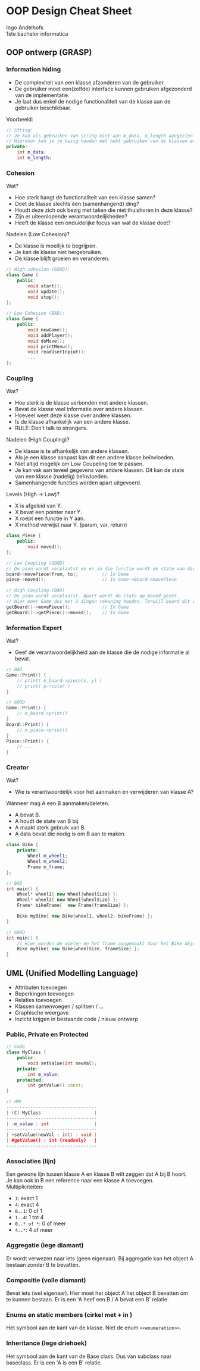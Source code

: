# OOP Design Cheat Sheet
Ingo Andelhofs   
1ste bachelor informatica

## OOP ontwerp (GRASP)
### Information hiding
- De complexiteit van een klasse afzonderen van de gebruiker.
- De gebruiker moet een(zelfde) interface kunnen gebruiken afgezonderd van de implementatie.
- Je laat dus enkel de nodige functionaliteit van de klasse aan de gebruiker beschikbaar.

Voorbeeld:
```cpp
// String: 
// Je kan als gebruiker van string niet aan m_data, m_length aangezien dit interne details zijn en je hier geen kennis over nodig hebt. 
// Hierdoor kan je je bezig houden met hebt gebruiken van de klassen en niet het implementeren zelf.
private:
    int m_data;
    int m_length;
```


### Cohesion
Wat?
- Hoe sterk hangt de functionaliteit van een klasse samen?
- Doet de klasse slechts één (samenhangend) ding?
- Houdt deze zich ook bezig met taken die niet thuishoren in deze klasse?
- Zijn er uiteenlopende verantwoordelijkheden?
- Heeft de klasse een onduidelijke focus van wat de klasse doet?

Nadelen (Low Cohesion)?
- De klasse is moeilijk te begrijpen.
- Je kan de klasse niet hergebruiken.
- De klasse blijft groeien en veranderen.

```cpp
// High cohesion (GOOD):
class Game {
    public:
        void start();
        void update();
        void stop();
};

// Low Cohesion (BAD):
class Game {
    public:
        void newGame();
        void addPlayer();
        void doMove();
        void printMenu();
        void readUserInpiut();
        ...
};
```

### Coupling
Wat?
- Hoe sterk is de klasse verbonden met andere klassen. 
- Bevat de klasse veel informatie over andere klassen.
- Hoeveel weet deze klasse over andere klassen.
- Is de klasse afhankelijk van een andere klasse.
- RULE: Don't talk to strangers.

Nadelen (High Coupling)?
- De klasse is te afhankelijk van andere klassen.
- Als je een klasse aanpast kan dit een andere klasse beïnvloeden.
- Niet altijd mogelijk om Low Coupeling toe te passen.
- Je kan vak aan teveel gegevens van andere klassen. Dit kan de state van een klasse (nadelig) beïnvloeden. 
- Samenhangende functies worden apart uitgevoerd.

Levels (High -> Low)?
- X is afgeleid van Y.
- X bevat een pointer naar Y.
- X roept een functie in Y aan.
- X method verwijst naar Y. (param, var, return)

```cpp
class Piece {
    public:
        void moved();
};

// Low Coupling (GOOD)
// De pion wordt verplaatst en en in die functie wordt de state van die pion op moved gezet.
board->movePiece(from, to);         // In Game
piece->moved();                     // In Game->Board->movePiece

// High Coupling (BAD)
// De pion wordt verplaatst. Apart wordt de state op moved gezet. 
// Hier moet Game dus met 2 dingen rekening houden. Terwijl board dit ook kan.
getBoard()->movePiece();            // In Game
getBoard()->getPiece()->moved();    // In Game
```

### Information Expert
Wat?
- Geef de verantwoordelijkheid aan de klasse die de nodige informatie al bevat.

```cpp
// BAD
Game::Print() {
    // print( m_board->piece(x, y) )
    // print( p->color )
}

// GOOD
Game::Print() {
    // m_board->print()
}
Board::Print() {
    // m_piece->print()
}
Piece::Print() {
    // ...
}
```

### Creator
Wat?
- Wie is verantwoordelijk voor het aanmaken en verwijderen van klasse A?

Wanneer mag A een B aanmaken/deleten.
- A bevat B.
- A houdt de state van B bij.
- A maakt sterk gebruik van B.
- A data bevat die nodig is om B aan te maken.

```cpp
class Bike {
    private:
        Wheel m_wheel1;
        Wheel m_wheel2;
        Frame m_frame;
};

// BAD
int main() {
    Wheel* wheel1{ new Wheel{wheelSize} };
    Wheel* wheel2{ new Wheel{wheelSize} };
    Frame* bikeFrame{  new Frame{frameSize} };

    Bike myBike{ new Bike{wheel1, wheel2, bikeFrame} };
}

// GOOD
int main() {
    // Hier worden de wielen en het frame aangemaakt door het Bike object zelf waardoor je deze niet moet meegeven aan bike.
    Bike myBike{ new Bike{wheelSize, frameSize} };
}
```


## UML (Unified Modelling Language)
- Attributen toevoegen
- Beperkingen toevoegen
- Relaties toevoegen
- Klassen samenvoegen / splitsen / ...
- Graphische weergave
- Inzicht krijgen in bestaande code / nieuw ontwerp

### Public, Private en Protected
```cpp
// Code
class MyClass {
    public:
        void setValue(int newVal);
    private:
        int m_value;
    protected:
        int getValue() const;
}

// UML
----------------------------------
| (C) MyClass                    |
----------------------------------
| -m_value : int                 |
----------------------------------
| +setValue(newVal : int) : void |
| #getValue() : int {readonly}   |
----------------------------------
```

### Associaties (lijn)
Een gewone lijn tussen klasse A en klasse B wilt zeggen dat A bij B hoort. 
Je kan ook in B een reference naar een klasse A toevoegen.  
Multipliciteiten:
- `1`: exact 1
- `4`: exact 4
- `0..1`: 0 of 1
- `1..4`: 1 tot 4
- `0..* of *`: 0 of meer
- `4..*`: 4 of meer

### Aggregatie (lege diamant)
Er wordt verwezen naar iets (geen eigenaar). Bij aggregatie kan het object A bestaan zonder B te bevatten. 

### Compositie (volle diamant)
Bevat iets (wel eigenaar). Hier moet het object A het object B bevatten om te kunnen bestaan. Er is een 'A heef een B / A bevat een B' relatie.

### Enums en static members (cirkel met + in )
Het symbool aan de kant van de klasse. Niet de enum `<<enumeration>>`.

### Inheritance (lege driehoek)
Het symbool aan de kant van de Base class. Dus van subclass naar baseclass. Er is een 'A is een B' relatie.